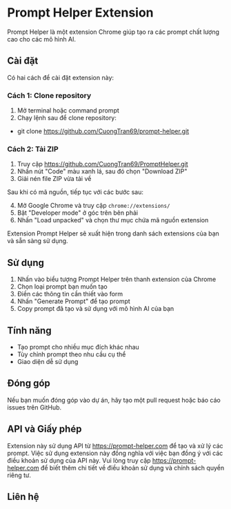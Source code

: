 # Prompt Helper Extension

Prompt Helper là một extension Chrome giúp tạo ra các prompt chất lượng cao cho các mô hình AI.

## Cài đặt

Có hai cách để cài đặt extension này:

### Cách 1: Clone repository

1. Mở terminal hoặc command prompt
2. Chạy lệnh sau để clone repository:

* git clone https://github.com/CuongTran69/prompt-helper.git

### Cách 2: Tải ZIP

1. Truy cập https://github.com/CuongTran69/PromptHelper.git
2. Nhấn nút "Code" màu xanh lá, sau đó chọn "Download ZIP"
3. Giải nén file ZIP vừa tải về

Sau khi có mã nguồn, tiếp tục với các bước sau:

4. Mở Google Chrome và truy cập `chrome://extensions/`
5. Bật "Developer mode" ở góc trên bên phải
6. Nhấn "Load unpacked" và chọn thư mục chứa mã nguồn extension

Extension Prompt Helper sẽ xuất hiện trong danh sách extensions của bạn và sẵn sàng sử dụng.

## Sử dụng

1. Nhấn vào biểu tượng Prompt Helper trên thanh extension của Chrome
2. Chọn loại prompt bạn muốn tạo
3. Điền các thông tin cần thiết vào form
4. Nhấn "Generate Prompt" để tạo prompt
5. Copy prompt đã tạo và sử dụng với mô hình AI của bạn

## Tính năng

- Tạo prompt cho nhiều mục đích khác nhau
- Tùy chỉnh prompt theo nhu cầu cụ thể
- Giao diện dễ sử dụng

## Đóng góp

Nếu bạn muốn đóng góp vào dự án, hãy tạo một pull request hoặc báo cáo issues trên GitHub.

## API và Giấy phép

Extension này sử dụng API từ https://prompt-helper.com để tạo và xử lý các prompt. Việc sử dụng extension này đồng nghĩa với việc bạn đồng ý với các điều khoản sử dụng của API này. Vui lòng truy cập https://prompt-helper.com để biết thêm chi tiết về điều khoản sử dụng và chính sách quyền riêng tư.

## Liên hệ
